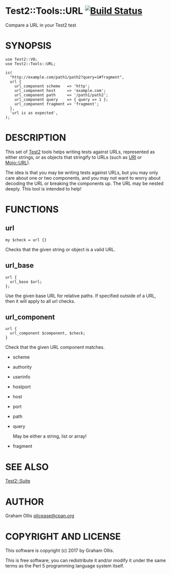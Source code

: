 # Test2::Tools::URL [![Build Status](https://secure.travis-ci.org/plicease/Test2-Tools-URL.png)](http://travis-ci.org/plicease/Test2-Tools-URL)

Compare a URL in your Test2 test

# SYNOPSIS

    use Test2::V0;
    use Test2::Tools::URL;
    
    is(
      "http://example.com/path1/path2?query=1#fragment",
      url {
        url_component scheme   => 'http';
        url_component host     => 'example.com';
        url_component path     => '/path1/path2';
        url_component query    => { query => 1 };
        url_component fragment => 'fragment';
      },
      'url is as expected',
    );

# DESCRIPTION

This set of [Test2](https://metacpan.org/pod/Test2) tools helps writing tests against
URLs, represented as either strings, or as objects that
stringify to URLs (such as [URI](https://metacpan.org/pod/URI) or [Mojo::URL](https://metacpan.org/pod/Mojo::URL)).

The idea is that you may be writing tests against URLs,
but you may only care about one or two components, and
you may not want to worry about decoding the URL or breaking
the components up.  The URL may be nested deeply.  This
tool is intended to help!

# FUNCTIONS

## url

    my $check = url {}

Checks that the given string or object is a valid URL.

## url\_base

    url {
      url_base $url;
    };

Use the given base URL for relative paths.  If specified outside of a URL,
then it will apply to all url checks.

## url\_component

    url {
      url_component $component, $check;
    }

Check that the given URL component matches.

- scheme
- authority
- userinfo
- hostport
- host
- port
- path
- query

    May be either a string, list or array!

- fragment

# SEE ALSO

[Test2::Suite](https://metacpan.org/pod/Test2::Suite)

# AUTHOR

Graham Ollis <plicease@cpan.org>

# COPYRIGHT AND LICENSE

This software is copyright (c) 2017 by Graham Ollis.

This is free software; you can redistribute it and/or modify it under
the same terms as the Perl 5 programming language system itself.
